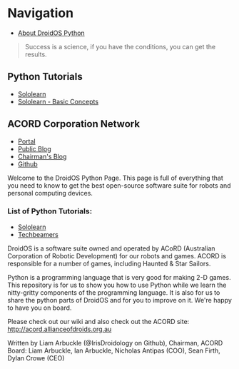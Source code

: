 # Navigation
* [About DroidOS Python](http://irisdroidology.github.io/droidos-python/acord)

>Success is a science, if you have the conditions, you can get the results.

## Python Tutorials
* [Sololearn](http://irisdroidology.github.io/droidos-python/pythonnotes)
* [Sololearn - Basic Concepts](http://irisdroidology.github.io/droidos-python/sololearnbasicconceptspython/)

## ACORD Corporation Network

* [Portal](http://allianceofdroids.org.au)
* [Public Blog](http://blog.allianceofdroids.org.au)
* [Chairman's Blog](http://liam.allianceofdroids.org.au)
* [Github](http://github.com/irisdroidology)

Welcome to the DroidOS Python Page. This page is full of everything that you need to know to get the best open-source software suite for robots and personal computing devices.

### List of Python Tutorials:
* [Sololearn](http://sololearn.com)
* [Techbeamers](https://www.techbeamers.com/python-tutorial-step-by-step/#tutorial-list)

DroidOS is a software suite owned and operated by ACoRD (Australian Corporation of Robotic Development) for our robots and games. ACORD is responsible for a number of games, including Haunted & Star Sailors. 

Python is a programming language that is very good for making 2-D games. This repository is for us to show you how to use Python while we learn the nitty-gritty components of the programming language. It is also for us to share the python parts of DroidOS and for you to improve on it. We're happy to have you on board.

Please check out our wiki and also check out the ACORD site: http://acord.allianceofdroids.org.au

Written by Liam Arbuckle (@IrisDroidology on Github), Chairman, ACORD
Board: Liam Arbuckle, Ian Arbuckle, Nicholas Antipas (COO), Sean Firth, Dylan Crowe (CEO)
